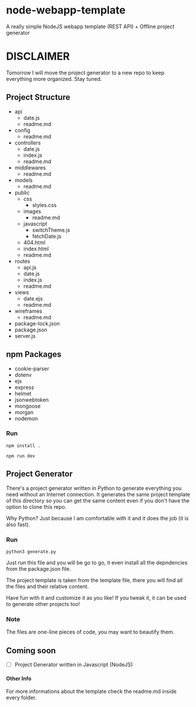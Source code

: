 # node-webapp-template
A really simple NodeJS webapp template (REST API) + Offline project generator

# DISCLAIMER
Tomorrow I will move the project generator to a new repo to keep everything more organized.
Stay tuned.

## Project Structure

* api
  * date.js
  * readme.md
* config
  * readme.md
* controllers
  * date.js
  * index.js
  * readme.md
* middlewares
  * readme.md
* models
  * readme.md
* public
  * css
    * styles.css
  * images
    * readme.md
  * javascript
    * switchTheme.js
    * fetchDate.js
  * 404.html
  * index.html
  * readme.md
* routes
  * api.js
  * date.js
  * index.js
  * readme.md
* views
  * date.ejs
  * readme.md
* wireframes
  * readme.md
* package-lock.json
* package.json
* server.js



## npm Packages

* cookie-parser
* dotenv
* ejs
* express
* helmet
* jsonwebtoken
* mongoose
* morgan
* nodemon

### Run

```
npm install .
```

```
npm run dev
```



## Project Generator

There's a project generator written in Python to generate everything you need without an Internet connection. It generates the same project template of this directory so you can get the same content even if you don't have the option to clone this repo. 

Why Python? Just because I am comfortable with it and it does the job (it is also fast).

### Run

```
python3 generate.py
```

Just run this file and you will be go to go, it even install all the depndencies from the package.json file.

The project template is taken from the template file, there you will find all the files and their relative content.

Have fun with it and customize it as you like! If you tweak it, it can be used to generate other projects too!

### Note

The files are one-line pieces of code, you may want to beautify them.



## Coming soon

- [ ] Project Generator written in Javascript (NodeJS)



#### Other Info

For more informations about the template check the readme.md inside every folder.

